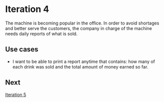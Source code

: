 # Iteration 4

The machine is becoming popular in the office. In order to avoid shortages and better serve the customers, the company in charge of the machine needs daily reports of what is sold.

## Use cases

- I want to be able to print a report anytime that contains: how many of each drink was sold and the total amount of money earned so far.

## Next

[Iteration 5](./Iteration5.md)
